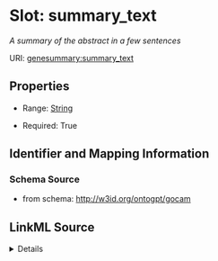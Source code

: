 

# Slot: summary_text


_A summary of the abstract in a few sentences_



URI: [genesummary:summary_text](http://w3id.org/ontogpt/genesummary/summary_text)



<!-- no inheritance hierarchy -->








## Properties

* Range: [String](String.md)

* Required: True





## Identifier and Mapping Information







### Schema Source


* from schema: http://w3id.org/ontogpt/gocam




## LinkML Source

<details>
```yaml
name: summary_text
description: A summary of the abstract in a few sentences
from_schema: http://w3id.org/ontogpt/gocam
rank: 1000
multivalued: false
alias: summary_text
range: string
required: true
inlined: true

```
</details>